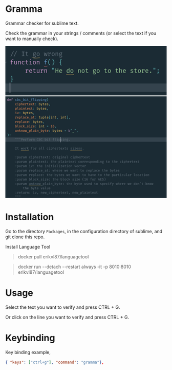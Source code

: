 # Gramma
Grammar checker for sublime text.

Check the grammar in your strings / comments (or select the text if you want to manually check).

![js](./screenshots/js.png)
![python](./screenshots/python.png)

# Installation
Go to the directory `Packages`, in the configuration directory of sublime, and git clone this repo.

Install Language Tool
> docker pull erikvl87/languagetool

> docker run  --detach --restart always -it -p 8010:8010 erikvl87/languagetool

# Usage
Select the text you want to verify and press CTRL + G.

Or click on the line you want to verify and press CTRL + G.

# Keybinding

Key binding example,
```json
{ "keys": ["ctrl+g"], "command": "gramma"},
```
